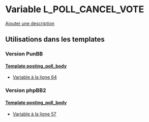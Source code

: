 # Variable L_POLL_CANCEL_VOTE
[Ajouter une description](https://fa-tvars.appspot.com/var/L_POLL_CANCEL_VOTE)

## Utilisations dans les templates

### Version PunBB

#### [Template posting_poll_body](punbb/posting_poll_body.md#readme)
* [Variable &agrave; la ligne 64](../punbb/posting_poll_body.tpl#L64)

### Version phpBB2

#### [Template posting_poll_body](subsilver/posting_poll_body.md#readme)
* [Variable &agrave; la ligne 57](../subsilver/posting_poll_body.tpl#L57)